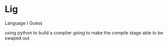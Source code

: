 # Lig
Language I Guess 

using python to build a complier 
going to make the compile stage able to be swaped out 
